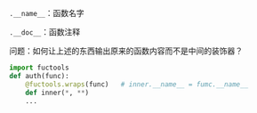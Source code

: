 `.__name__`：函数名字

`.__doc__`：函数注释

问题：如何让上述的东西输出原来的函数内容而不是中间的装饰器？

```python 
import fuctools
def auth(func):
    @fuctools.wraps(func) 	# inner.__name__ = fumc.__name__
    def inner(*, **)
    ...
```



